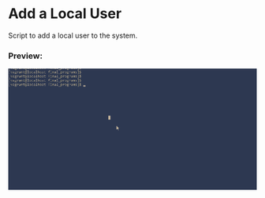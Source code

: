 # Add a Local User
Script to add a local user to the system.

### Preview:
![alt text](https://github.com/aritrey/shellscript_AddLocalUser/blob/main/add_local_user.gif)
